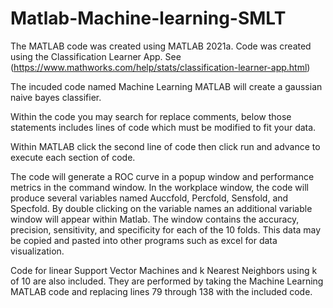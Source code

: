 # Matlab-Machine-learning-SMLT

The MATLAB code was created using MATLAB 2021a. Code was created using the Classification Learner App. See (https://www.mathworks.com/help/stats/classification-learner-app.html)

The incuded code named Machine Learning MATLAB will create a gaussian naive bayes classifier.

Within the code you may search for replace comments, below those statements includes lines of code which must be modified to fit your data.

Within MATLAB click the second line of code then click run and advance to execute each section of code.

The code will generate a ROC curve in a popup window and performance metrics in the command window. In the workplace window, the code will produce several variables named Auccfold, Percfold, Sensfold, and Specfold. By double clicking on the variable names an additional variable window will appear within Matlab. The window contains the accuracy, precision, sensitivity, and specificity for each of the 10 folds. This data may be copied and pasted into other programs such as excel for data visualization.

Code for linear Support Vector Machines and k Nearest Neighbors using k of 10 are also included. They are performed by taking the Machine Learning MATLAB code and replacing lines 79 through 138 with the included code.
